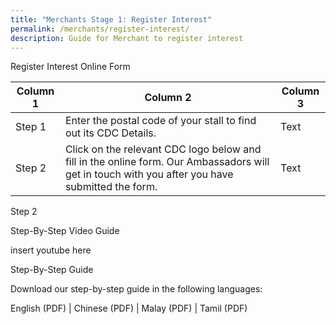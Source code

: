 ```yaml
---
title: "Merchants Stage 1: Register Interest"
permalink: /merchants/register-interest/
description: Guide for Merchant to register interest
---
```




Register Interest Online Form



| Column 1 | Column 2 | Column 3 |
| -------- | -------- | -------- |
| Step 1     | Enter the postal code of your stall to find out its CDC Details.     | Text|
| Step 2    | Click on the relevant CDC logo below and fill in the online form. Our Ambassadors will get in touch with you after you have submitted the form.     | Text|



Step 2


Step-By-Step Video Guide

insert youtube here

Step-By-Step Guide

Download our step-by-step guide in the following languages:

English (PDF) | Chinese (PDF) | Malay (PDF) | Tamil (PDF)
